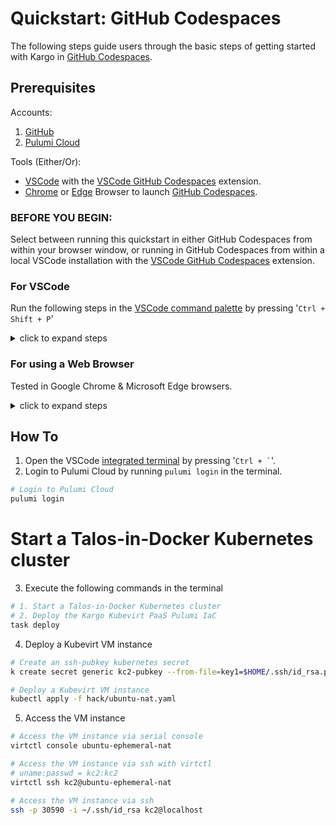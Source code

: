 # Quickstart: GitHub Codespaces

The following steps guide users through the basic steps of getting started with Kargo in [GitHub Codespaces].

## Prerequisites

Accounts:
1. [GitHub](https://github.com)
2. [Pulumi Cloud](https://app.pulumi.com/signup)

Tools (Either/Or):
- [VSCode](https://code.visualstudio.com/download) with the [VSCode GitHub Codespaces](https://marketplace.visualstudio.com/items?itemName=GitHub.codespaces) extension.
- [Chrome](https://www.google.com/chrome) or [Edge](https://www.microsoft.com/en-us/edge) Browser to launch [GitHub Codespaces].

### BEFORE YOU BEGIN:

Select between running this quickstart in either GitHub Codespaces from within your browser window, or running in GitHub Codespaces from within a local VSCode installation with the [VSCode GitHub Codespaces](https://marketplace.visualstudio.com/items?itemName=GitHub.codespaces) extension.

### For VSCode

Run the following steps in the [VSCode command palette](https://code.visualstudio.com/docs/getstarted/userinterface#_command-palette) by pressing '``` Ctrl + Shift + P ```'

<details><summary>click to expand steps</summary>

1. `Codespaces: Create New Codespace`
2. `Select a repository` use fuzzy search to find `ContainerCraft/Kargo`
3. `Select the branch main`
4. `Select an instance size of at least 4 cores & 16GB of RAM`

Wait for Codespace build.

</details>

### For using a Web Browser

Tested in Google Chrome & Microsoft Edge browsers.

<details><summary>click to expand steps</summary>

1. Open the [Kargo GitHub repository](https://github.com/ContainerCraft/Kargo) in your browser.
2. Click the `Code` button and select `Codespaces` tab.
3. Click the Codespaces > Codespaces > 3-dot menu > `New with options`.
4. select the following:

| Option | Value |
| --- | --- |
| `Branch` | `main` |
| `Dev container configuration` | `konductor` |
| `Region` | `$USERS_CHOICE` |
| `Machine type` | `4 cores, 16 GB RAM` or better |

5. Click the `Create` button.

Wait for Codespace build.

</details>

## How To

1. Open the VSCode [integrated terminal](https://code.visualstudio.com/docs/editor/integrated-terminal) by pressing '``` Ctrl + ` ```'.
2. Login to Pulumi Cloud by running `pulumi login` in the terminal.

```bash
# Login to Pulumi Cloud
pulumi login
```

# Start a Talos-in-Docker Kubernetes cluster
3. Execute the following commands in the terminal

```bash
# 1. Start a Talos-in-Docker Kubernetes cluster
# 2. Deploy the Kargo Kubevirt PaaS Pulumi IaC
task deploy
```

4. Deploy a Kubevirt VM instance

```bash
# Create an ssh-pubkey kubernetes secret
k create secret generic kc2-pubkey --from-file=key1=$HOME/.ssh/id_rsa.pub --dry-run=client -oyaml | k apply -f -

# Deploy a Kubevirt VM instance
kubectl apply -f hack/ubuntu-nat.yaml
```

5. Access the VM instance

```bash
# Access the VM instance via serial console
virtctl console ubuntu-ephemeral-nat

# Access the VM instance via ssh with virtctl
# uname:passwd = kc2:kc2
virtctl ssh kc2@ubuntu-ephemeral-nat

# Access the VM instance via ssh
ssh -p 30590 -i ~/.ssh/id_rsa kc2@localhost
```

[GitHub Codespaces]:https://github.com/features/codespaces
